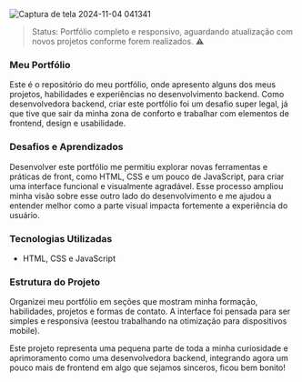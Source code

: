 ![Captura de tela 2024-11-04 041341](https://github.com/user-attachments/assets/2ac3e6d9-35d2-40c0-92d2-150d73488821)

> Status: Portfólio completo e responsivo, aguardando atualização com novos projetos conforme forem realizados. ⚠️

### Meu Portfólio

Este é o repositório do meu portfólio, onde apresento alguns dos meus projetos, habilidades e experiências no desenvolvimento backend. Como desenvolvedora backend, criar este portfólio foi um desafio super legal, já que tive que sair da minha zona de conforto e trabalhar com elementos de frontend, design e usabilidade.

### Desafios e Aprendizados

Desenvolver este portfólio me permitiu explorar novas ferramentas e práticas de front, como HTML, CSS e um pouco de JavaScript, para criar uma interface funcional e visualmente agradável. Esse processo ampliou minha visão sobre esse outro lado do desenvolvimento e me ajudou a entender melhor como a parte visual impacta fortemente a experiência do usuário.

### Tecnologias Utilizadas

- HTML, CSS e JavaScript

### Estrutura do Projeto

Organizei meu portfólio em seções que mostram minha formação, habilidades, projetos e formas de contato. A interface foi pensada para ser simples e responsiva (eestou trabalhando na otimização para dispositivos mobile).

Este projeto representa uma pequena parte de toda a minha curiosidade e aprimoramento como uma desenvolvedora backend, integrando agora um pouco mais de frontend em algo que sejamos sinceros, ficou bem bonito!
